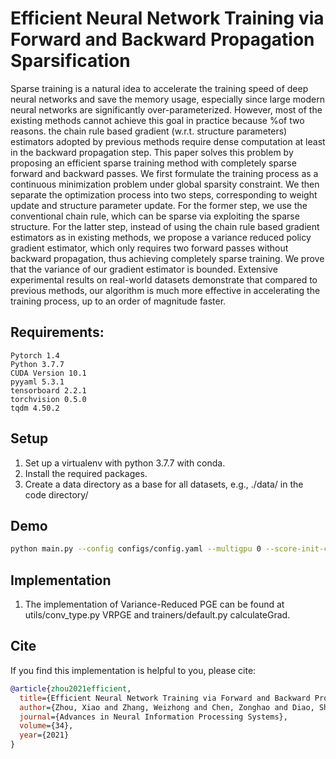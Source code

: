 # Efficient Neural Network Training via Forward and Backward Propagation Sparsification

Sparse training is a natural idea to accelerate the training speed of deep neural networks and save the memory usage, especially since large modern neural networks are significantly over-parameterized.  However, most of the existing methods cannot achieve this goal in practice because %of two reasons. the chain rule based gradient (w.r.t. structure parameters) estimators adopted by previous methods require dense computation at least in the backward propagation step.  This paper solves this problem by proposing an efficient sparse training method with completely sparse forward and backward passes. We first formulate the training process as a continuous minimization problem under global sparsity constraint. We then separate the optimization process into two steps, corresponding to weight update and structure parameter update. For the former step, we use the conventional chain rule, which can be sparse via exploiting the sparse structure.  For the latter step, instead of using the chain rule based gradient estimators as in existing methods, we propose a variance reduced policy gradient estimator, which only requires two forward passes without backward propagation, thus achieving completely sparse training. We prove that the variance of our gradient estimator is bounded. Extensive experimental results on real-world datasets demonstrate that compared to previous methods, our algorithm is much more effective in accelerating the training process, up to an order of magnitude faster. 
## Requirements:

```
Pytorch 1.4
Python 3.7.7
CUDA Version 10.1
pyyaml 5.3.1
tensorboard 2.2.1
torchvision 0.5.0
tqdm 4.50.2
```
## Setup
1. Set up a virtualenv with python 3.7.7 with conda.
2. Install the required packages.
3. Create a data directory as a base for all datasets, e.g., ./data/ in the code directory/
## Demo
```bash
python main.py --config configs/config.yaml --multigpu 0 --score-init-constant 0.5 --prune-rate 0.5 --arch resnet32 --set CIFAR10 --lr 12e-3
```
## Implementation
1. The implementation of Variance-Reduced PGE can be found at utils/conv_type.py VRPGE and trainers/default.py calculateGrad.

##

## Cite
If you find this implementation is helpful to you, please cite:

```BibTeX
@article{zhou2021efficient,
  title={Efficient Neural Network Training via Forward and Backward Propagation Sparsification},
  author={Zhou, Xiao and Zhang, Weizhong and Chen, Zonghao and Diao, Shizhe and Zhang, Tong},
  journal={Advances in Neural Information Processing Systems},
  volume={34},
  year={2021}
}
```
